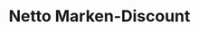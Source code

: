 ---
title: "Netto Marken-Discount"
url: /albstadt/netto-marken-discount-riegelwiesen/
shop: Supermarkt
---